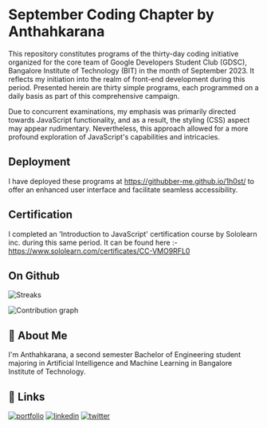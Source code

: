 

# September Coding Chapter by Anthahkarana

This repository constitutes programs of the thirty-day coding initiative organized for the core team of Google Developers Student Club (GDSC), Bangalore Institute of Technology (BIT) in the month of September 2023. It reflects my initiation into the realm of front-end development during this period. Presented herein are thirty simple programs, each programmed on a daily basis as part of this comprehensive campaign.

Due to concurrent examinations, my emphasis was primarily directed towards JavaScript functionality, and as a result, the styling (CSS) aspect may appear rudimentary. Nevertheless, this approach allowed for a more profound exploration of JavaScript's capabilities and intricacies.





## Deployment

I have deployed these programs at https://githubber-me.github.io/1h0st/  to offer an enhanced user interface and facilitate seamless accessibility.
## Certification

I completed an 'Introduction to JavaScript' certification course by Sololearn inc. during this same period. It can be found here :- https://www.sololearn.com/certificates/CC-VMO9RFL0
## On Github

![Streaks](https://github.com/githubber-me/day30/assets/100427124/58d9e4c9-77e9-4da2-8f34-adefeab4b21d)

![Contribution graph](https://github.com/githubber-me/day30/assets/100427124/412b3b5b-7c1b-463f-af9a-898e0de6c343)

## 🚀 About Me
I'm Anthahkarana, a second semester Bachelor of Engineering student majoring in Artificial Intelligence and Machine Learning in Bangalore Institute of Technology.

## 🔗 Links
[![portfolio](https://img.shields.io/badge/my_portfolio-000?style=for-the-badge&logo=ko-fi&logoColor=white)](https://anthahkarana.live)
[![linkedin](https://img.shields.io/badge/linkedin-0A66C2?style=for-the-badge&logo=linkedin&logoColor=white)](https://www.linkedin.com/in/anthahkarana)
[![twitter](https://img.shields.io/badge/twitter-1DA1F2?style=for-the-badge&logo=twitter&logoColor=white)](https://twitter.com/me_minchu)
